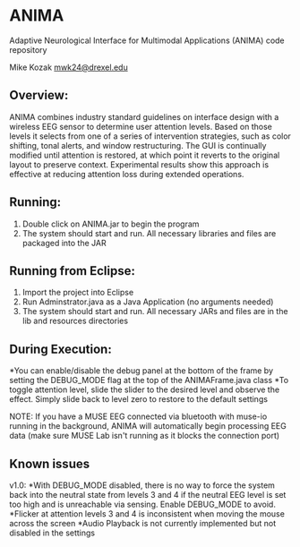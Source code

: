 # ANIMA
Adaptive Neurological Interface for Multimodal Applications (ANIMA) code repository

Mike Kozak
mwk24@drexel.edu

Overview:
---------
ANIMA combines industry standard guidelines on interface design with a wireless EEG sensor to determine user attention levels. Based on those levels it selects from one of a series of intervention strategies, such as color shifting, tonal alerts, and window restructuring. The GUI is continually modified until attention is restored, at which point it reverts to the original layout to preserve context. Experimental results show this approach is effective at reducing attention loss during extended operations.


Running:
--------
1. Double click on ANIMA.jar to begin the program
3. The system should start and run. All necessary libraries and files are packaged into the JAR

Running from Eclipse:
--------------------
1. Import the project into Eclipse
2. Run Adminstrator.java as a Java Application (no arguments needed) 
3. The system should start and run. All necessary JARs and files are in the lib and resources directories


During Execution:
--------------------
*You can enable/disable the debug panel at the bottom of the frame by setting the DEBUG_MODE flag at the top of the ANIMAFrame.java class
*To toggle attention level, slide the slider to the desired level and observe the effect. Simply slide back to level zero to restore to the default settings

NOTE: If you have a MUSE EEG connected via bluetooth with muse-io running in the background, ANIMA will automatically begin processing EEG data (make sure MUSE Lab isn't running as it blocks the connection port) 


Known issues
------------
v1.0:
*With DEBUG_MODE disabled, there is no way to force the system back into the neutral state from levels 3 and 4 if the neutral EEG level is set too high and is unreachable via sensing. Enable DEBUG_MODE to avoid.
*Flicker at attention levels 3 and 4 is inconsistent when moving the mouse across the screen
*Audio Playback is not currently implemented but not disabled in the settings

